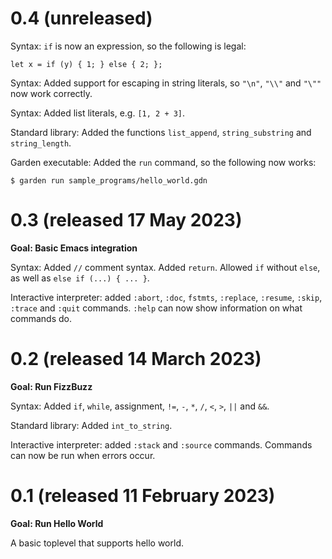 # 0.4 (unreleased)

Syntax: `if` is now an expression, so the following is legal:

```
let x = if (y) { 1; } else { 2; };
```

Syntax: Added support for escaping in string literals, so `"\n"`,
`"\\"` and `"\""` now work correctly.

Syntax: Added list literals, e.g. `[1, 2 + 3]`.

Standard library: Added the functions `list_append`,
`string_substring` and `string_length`.

Garden executable: Added the `run` command, so the following now
works:

```
$ garden run sample_programs/hello_world.gdn
```

# 0.3 (released 17 May 2023)

**Goal: Basic Emacs integration**

Syntax: Added `//` comment syntax. Added `return`. Allowed `if`
without `else`, as well as `else if (...) { ... }`.

Interactive interpreter: added `:abort`, `:doc`, `fstmts`, `:replace`,
`:resume`, `:skip`, `:trace` and `:quit` commands. `:help` can now
show information on what commands do.

# 0.2 (released 14 March 2023)

**Goal: Run FizzBuzz**

Syntax: Added `if`, `while`, assignment, `!=`, `-`, `*`, `/`, `<`,
`>`, `||` and `&&`.

Standard library: Added `int_to_string`.

Interactive interpreter: added `:stack` and `:source`
commands. Commands can now be run when errors occur.

# 0.1 (released 11 February 2023)

**Goal: Run Hello World**

A basic toplevel that supports hello world.
